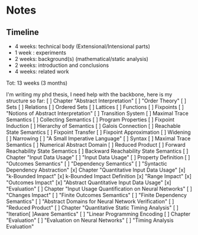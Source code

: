 # Notes

## Timeline

- 4 weeks: technical body (Extensional/Intensional parts)
- 1 week : experiments
- 2 weeks: background(s) (mathematical/static analysis)
- 2 weeks: introduction and conclusions
- 4 weeks: related work

Tot: 13 weeks (3 months)


I'm writing my phd thesis, I need help with the backbone, here is my structure so far:
[ ] Chapter "Abstract Interpretation"
  [ ] "Order Theory"
    [ ] Sets
    [ ] Relations
    [ ] Ordered Sets
    [ ] Lattices
    [ ] Functions
    [ ] Fixpoints
  [ ] "Notions of Abstract Interpretation"
    [ ] Transition System
    [ ] Maximal Trace Semantics
    [ ] Collecting Semantics
    [ ] Program Properties
    [ ] Fixpoint Induction
    [ ] Hierarchy of Semantics
    [ ] Galois Connection
    [ ] Reachable State Semantics
    [ ] Fixpoint Transfer
    [ ] Fixpoint Approximation
    [ ] Widening
    [ ] Narrowing
  [ ] "A Small Imperative Language"
    [ ] Syntax
    [ ] Maximal Trace Semantics
    [ ] Numerical Abstract Domain
    [ ] Reduced Product
    [ ] Forward Reachability State Semantics
    [ ] Backward Reachability State Semantics
[ ] Chapter "Input Data Usage"
  [ ] "Input Data Usage"
    [ ] Property Definition
  [ ] "Outcomes Semantics"
  [ ] "Dependency Semantics"
  [ ] "Syntactic Dependency Abstraction"
[x] Chapter "Quantitative Input Data Usage"
  [x] "k-Bounded Impact"
    [x] k-Bounded Impact Definition
  [x] "Range Impact"
  [x] "Outcomes Impact"
  [x] "Abstract Quantitative Input Data Usage"
  [x] "Evaluation"
[ ] Chapter "Input Usage Quantification on Neural Networks"
  [ ] "Changes Impact"
  [ ] "Finite Outcomes Semantics"
  [ ] "Finite Dependency Semantics"
  [ ] "Abstract Domains for Neural Network Verification"
  [ ] "Reduced Product"
[ ] Chapter "Quantitative Static Timing Analysis"
  [ ] "Iteration[ ]Aware Semantics"
  [ ] "Linear Programming Encoding
[ ] Chapter "Evaluation"
  [ ] "Evaluation on Neural Networks"
  [ ] "Timing Analysis Evaluation"
